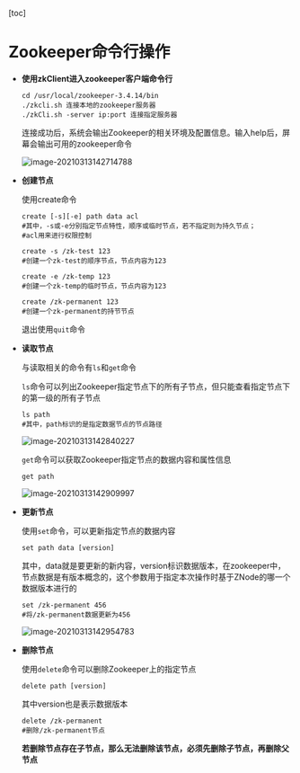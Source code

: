 [toc]



# Zookeeper命令行操作

- **使用zkClient进入zookeeper客户端命令行**

  ```
  cd /usr/local/zookeeper-3.4.14/bin
  ./zkcli.sh 连接本地的zookeeper服务器
  ./zkCli.sh -server ip:port 连接指定服务器
  ```

  连接成功后，系统会输出Zookeeper的相关环境及配置信息。输入help后，屏幕会输出可用的zookeeper命令

  ![image-20210313142714788](https://homan-blog.oss-cn-beijing.aliyuncs.com/study-demo/zookeeper-demo/20210313142714.png)

- **创建节点**

  使用create命令

  ```
  create [-s][-e] path data acl
  #其中，-s或-e分别指定节点特性，顺序或临时节点，若不指定则为持久节点；
  #acl用来进行权限控制
  
  create -s /zk-test 123
  #创建一个zk-test的顺序节点，节点内容为123
  
  create -e /zk-temp 123
  #创建一个zk-temp的临时节点，节点内容为123
  
  create /zk-permanent 123
  #创建一个zk-permanent的持节节点
  ```

  退出使用`quit`命令

- **读取节点**

  与读取相关的命令有`ls`和`get`命令

  `ls`命令可以列出Zookeeper指定节点下的所有子节点，但只能查看指定节点下的第一级的所有子节点

  ```
  ls path
  #其中，path标识的是指定数据节点的节点路径
  ```

  ![image-20210313142840227](https://homan-blog.oss-cn-beijing.aliyuncs.com/study-demo/zookeeper-demo/20210313142840.png)

  `get`命令可以获取Zookeeper指定节点的数据内容和属性信息

  ```
  get path
  ```

  ![image-20210313142909997](https://homan-blog.oss-cn-beijing.aliyuncs.com/study-demo/zookeeper-demo/20210313142910.png)

- **更新节点**

  使用`set`命令，可以更新指定节点的数据内容

  ```
  set path data [version]
  ```

  其中，data就是要更新的新内容，version标识数据版本，在zookeeper中，节点数据是有版本概念的，这个参数用于指定本次操作时基于ZNode的哪一个数据版本进行的

  ```
  set /zk-permanent 456
  #将/zk-permanent数据更新为456
  ```

  ![image-20210313142954783](https://homan-blog.oss-cn-beijing.aliyuncs.com/study-demo/zookeeper-demo/20210313142954.png)

- **删除节点**

  使用`delete`命令可以删除Zookeeper上的指定节点

  ```
  delete path [version]
  ```

  其中version也是表示数据版本

  ```
  delete /zk-permanent
  #删除/zk-permanent节点
  ```

  **若删除节点存在子节点，那么无法删除该节点，必须先删除子节点，再删除父节点**















